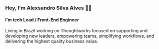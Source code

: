 ### Hey, I'm Alexsandro Silva Alves 👋🏽

#### I’m tech Lead / Front-End Engineer

Living in Brazil working on Thoughtworks focused on supporting and developing new leaders, empowering teams, simplifying workflows, and delivering the highest quality business value.


